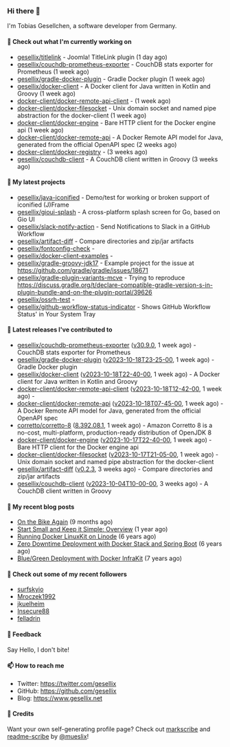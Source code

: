 ### Hi there 👋

I'm Tobias Gesellchen, a software developer from Germany.

#### 👷 Check out what I'm currently working on

- [gesellix/titlelink](https://github.com/gesellix/titlelink) - Joomla! TitleLink plugin (1 day ago)
- [gesellix/couchdb-prometheus-exporter](https://github.com/gesellix/couchdb-prometheus-exporter) - CouchDB stats exporter for Prometheus (1 week ago)
- [gesellix/gradle-docker-plugin](https://github.com/gesellix/gradle-docker-plugin) - Gradle Docker plugin (1 week ago)
- [gesellix/docker-client](https://github.com/gesellix/docker-client) - A Docker client for Java written in Kotlin and Groovy (1 week ago)
- [docker-client/docker-remote-api-client](https://github.com/docker-client/docker-remote-api-client) -  (1 week ago)
- [docker-client/docker-filesocket](https://github.com/docker-client/docker-filesocket) - Unix domain socket and named pipe abstraction for the docker-client (1 week ago)
- [docker-client/docker-engine](https://github.com/docker-client/docker-engine) - Bare HTTP client for the Docker engine api (1 week ago)
- [docker-client/docker-remote-api](https://github.com/docker-client/docker-remote-api) - A Docker Remote API model for Java, generated from the official OpenAPI spec (2 weeks ago)
- [docker-client/docker-registry](https://github.com/docker-client/docker-registry) -  (3 weeks ago)
- [gesellix/couchdb-client](https://github.com/gesellix/couchdb-client) - A CouchDB client written in Groovy (3 weeks ago)

#### 🌱 My latest projects

- [gesellix/java-iconified](https://github.com/gesellix/java-iconified) - Demo/test for working or broken support of iconified (J)Frame
- [gesellix/gioui-splash](https://github.com/gesellix/gioui-splash) - A cross-platform splash screen for Go, based on Gio UI
- [gesellix/slack-notify-action](https://github.com/gesellix/slack-notify-action) - Send Notifications to Slack in a GitHub Workflow
- [gesellix/artifact-diff](https://github.com/gesellix/artifact-diff) - Compare directories and zip/jar artifacts
- [gesellix/fontconfig-check](https://github.com/gesellix/fontconfig-check) - 
- [gesellix/docker-client-examples](https://github.com/gesellix/docker-client-examples) - 
- [gesellix/gradle-groovy-jdk17](https://github.com/gesellix/gradle-groovy-jdk17) - Example project for the issue at https://github.com/gradle/gradle/issues/18671
- [gesellix/gradle-plugin-variants-mcve](https://github.com/gesellix/gradle-plugin-variants-mcve) - Trying to reproduce https://discuss.gradle.org/t/declare-compatible-gradle-version-s-in-plugin-bundle-and-on-the-plugin-portal/39626
- [gesellix/ossrh-test](https://github.com/gesellix/ossrh-test) - 
- [gesellix/github-workflow-status-indicator](https://github.com/gesellix/github-workflow-status-indicator) - Shows GitHub Workflow Status&#39; in Your System Tray

#### 🔭 Latest releases I've contributed to

- [gesellix/couchdb-prometheus-exporter](https://github.com/gesellix/couchdb-prometheus-exporter) ([v30.9.0](https://github.com/gesellix/couchdb-prometheus-exporter/releases/tag/v30.9.0), 1 week ago) - CouchDB stats exporter for Prometheus
- [gesellix/gradle-docker-plugin](https://github.com/gesellix/gradle-docker-plugin) ([v2023-10-18T23-25-00](https://github.com/gesellix/gradle-docker-plugin/releases/tag/v2023-10-18T23-25-00), 1 week ago) - Gradle Docker plugin
- [gesellix/docker-client](https://github.com/gesellix/docker-client) ([v2023-10-18T22-40-00](https://github.com/gesellix/docker-client/releases/tag/v2023-10-18T22-40-00), 1 week ago) - A Docker client for Java written in Kotlin and Groovy
- [docker-client/docker-remote-api-client](https://github.com/docker-client/docker-remote-api-client) ([v2023-10-18T12-42-00](https://github.com/docker-client/docker-remote-api-client/releases/tag/v2023-10-18T12-42-00), 1 week ago) - 
- [docker-client/docker-remote-api](https://github.com/docker-client/docker-remote-api) ([v2023-10-18T07-45-00](https://github.com/docker-client/docker-remote-api/releases/tag/v2023-10-18T07-45-00), 1 week ago) - A Docker Remote API model for Java, generated from the official OpenAPI spec
- [corretto/corretto-8](https://github.com/corretto/corretto-8) ([8.392.08.1](https://github.com/corretto/corretto-8/releases/tag/8.392.08.1), 1 week ago) - Amazon Corretto 8 is a no-cost, multi-platform, production-ready distribution of OpenJDK 8
- [docker-client/docker-engine](https://github.com/docker-client/docker-engine) ([v2023-10-17T22-40-00](https://github.com/docker-client/docker-engine/releases/tag/v2023-10-17T22-40-00), 1 week ago) - Bare HTTP client for the Docker engine api
- [docker-client/docker-filesocket](https://github.com/docker-client/docker-filesocket) ([v2023-10-17T21-05-00](https://github.com/docker-client/docker-filesocket/releases/tag/v2023-10-17T21-05-00), 1 week ago) - Unix domain socket and named pipe abstraction for the docker-client
- [gesellix/artifact-diff](https://github.com/gesellix/artifact-diff) ([v0.2.3](https://github.com/gesellix/artifact-diff/releases/tag/v0.2.3), 3 weeks ago) - Compare directories and zip/jar artifacts
- [gesellix/couchdb-client](https://github.com/gesellix/couchdb-client) ([v2023-10-04T10-00-00](https://github.com/gesellix/couchdb-client/releases/tag/v2023-10-04T10-00-00), 3 weeks ago) - A CouchDB client written in Groovy

#### 📜 My recent blog posts

- [On the Bike Again](https://www.gesellix.net/post/on-the-bike-again/) (9 months ago)
- [Start Small and Keep it Simple: Overview](https://www.gesellix.net/post/start-small-keep-it-simple-overview/) (1 year ago)
- [Running Docker LinuxKit on Linode](https://www.gesellix.net/post/running-docker-linuxkit-on-linode/) (6 years ago)
- [Zero Downtime Deployment with Docker Stack and Spring Boot](https://www.gesellix.net/post/zero-downtime-deployment-with-docker-stack-and-spring-boot/) (6 years ago)
- [Blue/Green Deployment with Docker InfraKit](https://www.gesellix.net/post/blue-green-deployment-with-docker-infrakit/) (7 years ago)



#### 👯 Check out some of my recent followers

- [surfskyio](https://github.com/surfskyio)
- [Mroczek1992](https://github.com/Mroczek1992)
- [jkuelheim](https://github.com/jkuelheim)
- [Insecure88](https://github.com/Insecure88)
- [felladrin](https://github.com/felladrin)

#### 💬 Feedback

Say Hello, I don't bite!

#### 📫 How to reach me

- Twitter: https://twitter.com/gesellix
- GitHub: https://github.com/gesellix
- Blog: https://www.gesellix.net

#### 🙇 Credits

Want your own self-generating profile page? Check out [markscribe](https://github.com/muesli/markscribe)
and [readme-scribe](https://github.com/muesli/readme-scribe) by [@mueslix](https://twitter.com/mueslix)!
